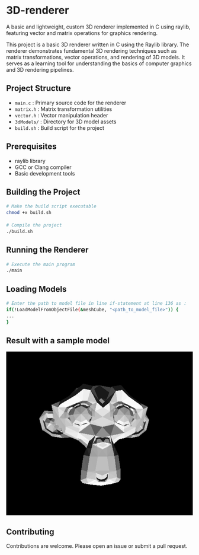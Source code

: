 # 3D-renderer
A basic and lightweight, custom 3D renderer implemented in C using raylib, featuring vector and matrix operations for graphics rendering.

This project is a basic 3D renderer written in C using the Raylib library. The renderer demonstrates fundamental 3D rendering techniques such as matrix transformations, vector operations, and rendering of 3D models. It serves as a learning tool for understanding the basics of computer graphics and 3D rendering pipelines.

## Project Structure
- `main.c` : Primary source code for the renderer
- `matrix.h` : Matrix transformation utilities
- `vector.h` : Vector manipulation header
- `3dModels/` : Directory for 3D model assets
- `build.sh` : Build script for the project

## Prerequisites
- raylib library
- GCC or Clang compiler
- Basic development tools

## Building the Project
```bash
# Make the build script executable
chmod +x build.sh

# Compile the project
./build.sh
```

## Running the Renderer
```bash
# Execute the main program
./main
```

## Loading Models
```bash
# Enter the path to model file in line if-statement at line 136 as :
if(!LoadModelFromObjectFile(&meshCube, "<path_to_model_file>")) {
...
}
```
## Result with a sample model
![loaded monkey.obj](monkey-model.png)

## Contributing
Contributions are welcome. Please open an issue or submit a pull request.

